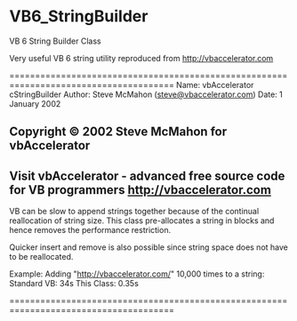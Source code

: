 # VB6_StringBuilder
VB 6 String Builder Class

Very useful VB 6 string utility reproduced from http://vbaccelerator.com

======================================================================================
Name:     vbAccelerator cStringBuilder
Author:   Steve McMahon (steve@vbaccelerator.com)
Date:     1 January 2002

Copyright © 2002 Steve McMahon for vbAccelerator
--------------------------------------------------------------------------------------
Visit vbAccelerator - advanced free source code for VB programmers
http://vbaccelerator.com
--------------------------------------------------------------------------------------

VB can be slow to append strings together because of the continual
reallocation of string size.  This class pre-allocates a string in
blocks and hence removes the performance restriction.

Quicker insert and remove is also possible since string space does
not have to be reallocated.

Example:
Adding "http://vbaccelerator.com/" 10,000 times to a string:
Standard VB:   34s
This Class:    0.35s

======================================================================================
